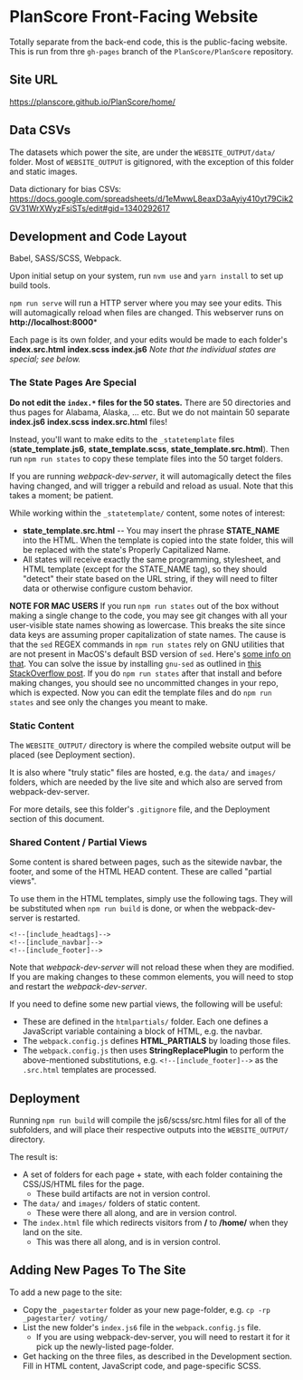 # PlanScore Front-Facing Website

Totally separate from the back-end code, this is the public-facing website. This is run from thre `gh-pages` branch of the `PlanScore/PlanScore` repository.

## Site URL

https://planscore.github.io/PlanScore/home/



## Data CSVs

The datasets which power the site, are under the `WEBSITE_OUTPUT/data/` folder. Most of `WEBSITE_OUTPUT` is gitignored, with the exception of this folder and static images.

Data dictionary for bias CSVs: https://docs.google.com/spreadsheets/d/1eMwwL8eaxD3aAyiy410yt79Cik2GV31WrXWyzFsiSTs/edit#gid=1340292617


## Development and Code Layout

Babel, SASS/SCSS, Webpack.

Upon initial setup on your system, run `nvm use` and `yarn install` to set up build tools.

`npm run serve` will run a HTTP server where you may see your edits. This will automagically reload when files are changed. This webserver runs on **http://localhost:8000***

Each page is its own folder, and your edits would be made to each folder's **index.src.html** **index.scss** **index.js6** *Note that the individual states are special; see below.*


### The State Pages Are Special

**Do not edit the `index.*` files for the 50 states.** There are 50 directories and thus pages for Alabama, Alaska, ... etc. But we do not maintain 50 separate **index.js6** **index.scss** **index.src.html** files!

Instead, you'll want to make edits to the `_statetemplate` files (**state_template.js6**, **state_template.scss**, **state_template.src.html**). Then run `npm run states` to copy these template files into the 50 target folders.

If you are running *webpack-dev-server*, it will automagically detect the files having changed, and will trigger a rebuild and reload as usual. Note that this takes a moment; be patient.

While working within the `_statetemplate/` content, some notes of interest:
* **state_template.src.html** -- You may insert the phrase **STATE_NAME** into the HTML. When the template is copied into the state folder, this will be replaced with the state's Properly Capitalized Name.
* All states will receive exactly the same programming, stylesheet, and HTML template (except for the STATE_NAME tag), so they should "detect" their state based on the URL string, if they will need to filter data or otherwise configure custom behavior.

**NOTE FOR MAC USERS**
If you run `npm run states` out of the box without making a single change to the code, you may see git changes with all your user-visible state names showing as lowercase. This breaks the site since data keys are assuming proper capitalization of state names. The cause is that the `sed` REGEX commands in `npm run states` rely on GNU utilities that are not present in MacOS's default BSD version of `sed`. Here's [some info on that](https://unix.stackexchange.com/questions/13711/differences-between-sed-on-mac-osx-and-other-standard-sed). You can solve the issue by installing `gnu-sed` as outlined in [this StackOverflow post](https://stackoverflow.com/questions/30003570/how-to-use-gnu-sed-on-mac-os-x). If you do `npm run states` after that install and before making changes, you should see no uncommitted changes in your repo, which is expected. Now you can edit the template files and do `npm run states` and see only the changes you meant to make.

### Static Content

The `WEBSITE_OUTPUT/` directory is where the compiled website output will be placed (see Deployment section).

It is also where "truly static" files are hosted, e.g. the `data/` and `images/` folders, which are needed by the live site and which also are served from webpack-dev-server.

For more details, see this folder's `.gitignore` file, and the Deployment section of this document.


### Shared Content / Partial Views

Some content is shared between pages, such as the sitewide navbar, the footer, and some of the HTML HEAD content. These are called "partial views".

To use them in the HTML templates, simply use the following tags. They will be substituted when `npm run build` is done, or when the webpack-dev-server is restarted.
```
<!--[include_headtags]-->
<!--[include_navbar]-->
<!--[include_footer]-->
```

Note that *webpack-dev-server* will not reload these when they are modified. If you are making changes to these common elements, you will need to stop and restart the *webpack-dev-server*.

If you need to define some new partial views, the following will be useful:
* These are defined in the `htmlpartials/` folder. Each one defines a JavaScript variable containing a block of HTML, e.g. the navbar.
* The `webpack.config.js` defines **HTML_PARTIALS** by loading those files.
* The `webpack.config.js` then uses **StringReplacePlugin** to perform the above-mentioned substitutions, e.g. `<!--[include_footer]-->` as the `.src.html` templates are processed.


## Deployment

Running `npm run build` will compile the js6/scss/src.html files for all of the subfolders, and will place their respective outputs into the `WEBSITE_OUTPUT/` directory.

The result is:
* A set of folders for each page + state, with each folder containing the CSS/JS/HTML files for the page.
  * These build artifacts are not in version control.
* The `data/` and `images/` folders of static content.
  * These were there all along, and are in version control.
* The `index.html` file which redirects visitors from **/** to **/home/** when they land on the site.
  * This was there all along, and is in version control.


## Adding New Pages To The Site

To add a new page to the site:
* Copy the `_pagestarter` folder as your new page-folder, e.g. `cp -rp _pagestarter/ voting/`
* List the new folder's `index.js6` file in the `webpack.config.js` file.
  * If you are using webpack-dev-server, you will need to restart it for it pick up the newly-listed page-folder.
* Get hacking on the three files, as described in the Development section. Fill in HTML content, JavaScript code, and page-specific SCSS.
